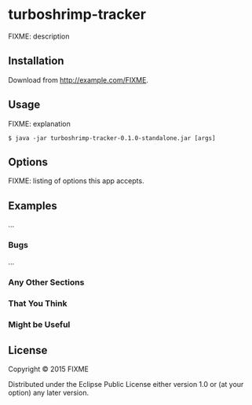 # turboshrimp-tracker

FIXME: description

## Installation

Download from http://example.com/FIXME.

## Usage

FIXME: explanation

    $ java -jar turboshrimp-tracker-0.1.0-standalone.jar [args]

## Options

FIXME: listing of options this app accepts.

## Examples

...

### Bugs

...

### Any Other Sections
### That You Think
### Might be Useful

## License

Copyright © 2015 FIXME

Distributed under the Eclipse Public License either version 1.0 or (at
your option) any later version.
